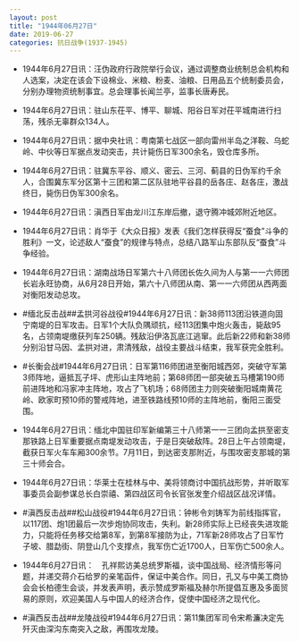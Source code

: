 ```yaml
---
layout: post
title: "1944年06月27日"
date: 2019-06-27
categories: 抗日战争(1937-1945)
---
```


<meta name="referrer" content="no-referrer" />

- 1944年6月27日讯：汪伪政府行政院举行会议，通过调整商业统制总会机构和人选案，决定在该会下设棉业、米粮、粉麦、油粮、日用品五个统制委员会，分别办理物资统制事宜。总会理事长闻兰亭，监事长唐寿民。 

- 1944年6月27日讯：驻山东茌平、博平、聊城、阳谷日军对茌平城南进行扫荡，残杀无辜群众134人。 

- 1944年6月27日讯：据中央社讯：粤南第七战区一部向雷州半岛之洋鞍、乌蛇岭、中伙等日军据点发动突击，共计毙伤日军300余名，毁仓库多所。 

- 1944年6月27日讯：驻冀东平谷、顺义、密云、三河、蓟县的日伪军约千余人，合围冀东军分区第十三团和第二区队驻地平谷县的岳各庄、赵各庄，激战终日，毙伤日伪军300余名。 

- 1944年6月27日讯：滇西日军由龙川江东岸后撤，退守腾冲城郊附近地区。 

- 1944年6月27日讯：肖华于《大众日报》发表《我们怎样获得反“蚕食”斗争的胜利》一文，论述敌人“蚕食”的规律与特点，总结八路军山东部队反“蚕食”斗争经验。 

- 1944年6月27日讯：湖南战场日军第六十八师团长佐久间为人与第一一六师团长岩永旺协商，从6月28日开始，第六十八师团从南、第一一六师团从西两面对衡阳发动总攻。 

- #缅北反击战##孟拱河谷战役#1944年6月27日讯：新38师113团沿铁道向固宁南堤的日军攻击。日军1个大队负隅顽抗，经113团集中炮火轰击，毙敌95名，占领南堤缴获列车250辆。残敌沿伊洛瓦底江逃窜。此后新22师和新38师分别沿甘马因、孟拱对进，肃清残敌，战役主要战斗结束，我军获完全胜利。 

- #长衡会战#1944年6月27日讯：日军第116师团进至衡阳城西郊，突破守军第3师阵地，逼抵瓦子坪、虎形山主阵地前；第68师团一部突破五马槽第190师前进阵地和冯家冲主阵地，攻占了飞机场；68师团主力则突破衡阳城南黄花岭、欧家町预10师的警戒阵地，进至铁路线预10师的主阵地前，衡阳三面受围。 

- 1944年6月27日讯：缅北中国驻印军新编第三十八师第一一三团向孟拱至密支那铁路上日军重要据点南堤发动攻击，于是日突破敌阵。28日上午占领南堤，截获日军火车车厢300余节。7月11日，到达密支那附近，与围攻密支那城的第三十师会合。 

- 1944年6月27日讯：华莱士在桂林与中、美将领商讨中国抗战形势，并听取军事委员会副参谋总长白崇禧、第四战区司令长官张发奎介绍战区战况详情。 

- #滇西反击战##松山战役#1944年6月27日讯：钟彬令刘铸军为前线指挥官，以117团、炮1团最后一次步炮协同攻击，失利。新28师实际上已经丧失进攻能力，只能将任务移交给第8军，到第8军接防为止，71军新28师攻占了日军竹子坡、腊勐街、阴登山几个支撑点，我军伤亡近1700人，日军伤亡500余人。 

- 1944年6月27日讯：　孔祥熙访美总统罗斯福，谈中国战局、经济情形等问题，并递交蒋介石给罗的亲笔函件，保证中美合作。同日，孔又与中美工商协会会长柏德生会谈，并发表声明，表示赞成罗斯福及赫尔所提倡互惠及多面贸易的原则，欢迎美国人与中国人的经济合作，促使中国经济之现代化。 

- #滇西反击战##龙陵战役#1944年6月27日讯：第11集团军司令宋希濂决定先歼灭由深沟东南突入之敌，再围攻龙陵。 

